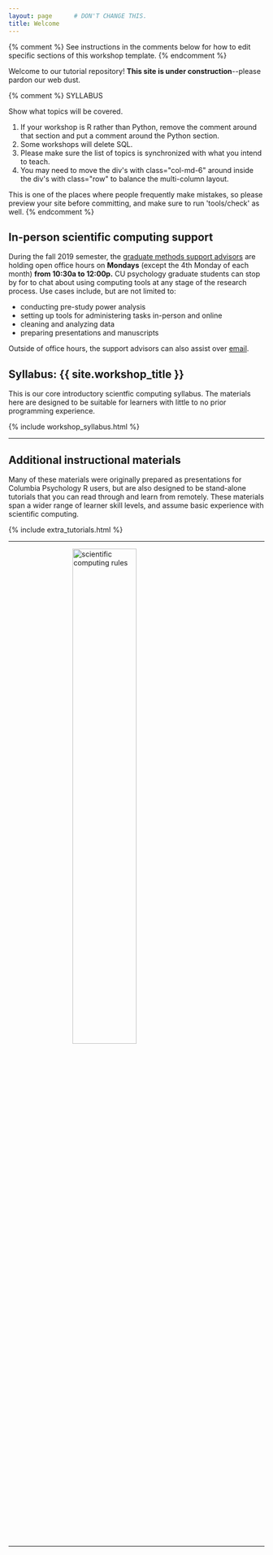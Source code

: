 ```yaml
---
layout: page      # DON'T CHANGE THIS.
title: Welcome
---
```


{% comment %} See instructions in the comments below for how to edit specific sections of this workshop template. {% endcomment %}

Welcome to our tutorial repository! <b>This site is under construction</b>--please pardon our web dust.

{% comment %}
  SYLLABUS

  Show what topics will be covered.

  1. If your workshop is R rather than Python, remove the comment
  around that section and put a comment around the Python section.
  2. Some workshops will delete SQL.
  3. Please make sure the list of topics is synchronized with what you
  intend to teach.
  4. You may need to move the div's with class="col-md-6" around inside
  the div's with class="row" to balance the multi-column layout.

  This is one of the places where people frequently make mistakes, so
  please preview your site before committing, and make sure to run
  'tools/check' as well.
{% endcomment %}

<h2>In-person scientific computing support</h2>

During the fall 2019 semester, the [graduate methods support advisors](who) are holding
open office hours on **Mondays** (except the 4th Monday of each month) **from 10:30a to 12:00p.**
CU psychology graduate students can stop by for to chat about using computing tools at any stage of the research process. Use cases include, but are not limited to:

* conducting pre-study power analysis
* setting up tools for administering tasks in-person and online
* cleaning and analyzing data
* preparing presentations and manuscripts

Outside of office hours, the support advisors can also assist over [email](mailto:{{site.email}}).

<h2 id="syllabus">Syllabus: {{ site.workshop_title }}</h2>

This is our core introductory scientfic computing syllabus. The materials here are designed to be
suitable for learners with little to no prior programming experience.

{% include workshop_syllabus.html %}

<hr/>

<h2 id="oneoffs">Additional instructional materials</h2>

Many of these materials were originally prepared as presentations for Columbia Psychology R users,
but are also designed to be stand-alone tutorials that you can read through and learn from remotely.
These materials span a wider range of learner skill levels, and assume basic experience with
scientific computing.

{% include extra_tutorials.html %}

<hr/> 

<img src="{{relative_root_path}}/websiteFiles/funplot.png" title="scientific computing rules" alt="scientific computing rules" style="display: block; margin: auto;" width = "50%"/>

<hr/>
